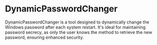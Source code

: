 # DynamicPasswordChanger
DynamicPasswordChanger is a tool designed to dynamically change the Windows password after each system restart. It's ideal for maintaining password secrecy, as only the user knows the method to retrieve the new password, ensuring enhanced security.
